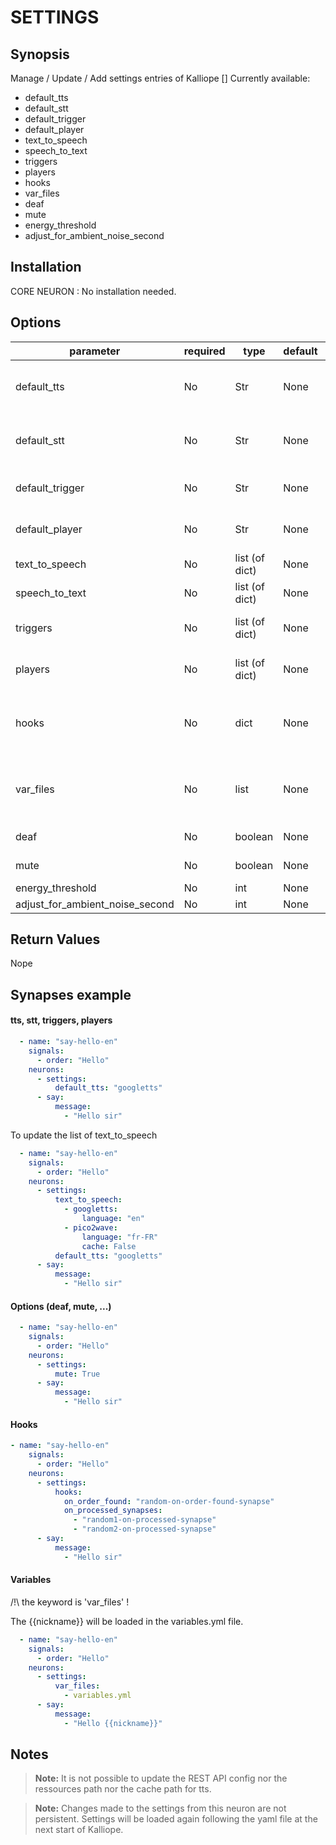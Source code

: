 # SETTINGS

## Synopsis

Manage / Update / Add settings entries of Kalliope []
Currently available:
- default_tts
- default_stt
- default_trigger
- default_player
- text_to_speech
- speech_to_text
- triggers
- players
- hooks
- var_files
- deaf
- mute
- energy_threshold
- adjust_for_ambient_noise_second

## Installation

CORE NEURON : No installation needed.

## Options

| parameter                       | required | type           | default | choices     | comment                                                         |
|---------------------------------|----------|----------------|---------|-------------|-----------------------------------------------------------------|
| default_tts                     | No       | Str            | None    |             | Pick a tts name from the list of text_to_speech                 |
| default_stt                     | No       | Str            | None    |             | Pick a stt name from the list of speech_to_text                 |
| default_trigger                 | No       | Str            | None    |             | Pick a trigger name from the list of triggers                   |
| default_player                  | No       | Str            | None    |             | Pick a player name from the list of players                     |
| text_to_speech                  | No       | list (of dict) | None    |             | Add or Update a tts to the list                                 |
| speech_to_text                  | No       | list (of dict) | None    |             | Add or Update a stt to the list                                 |
| triggers                        | No       | list (of dict) | None    |             | Add or Update a trigger to the list                             |
| players                         | No       | list (of dict) | None    |             | Add or Update a player to the list                              |
| hooks                           | No       | dict           | None    |             | Update the hooks dict from the settings with the given dict     |
| var_files                       | No       | list           | None    |             | Udate the variables from the settings with the given files path |
| deaf                            | No       | boolean        | None    | True, False |                                                                 |
| mute                            | No       | boolean        | None    | True, False |                                                                 |
| energy_threshold                | No       | int            | None    |             |                                                                 |
| adjust_for_ambient_noise_second | No       | int            | None    |             |                                                                 |

## Return Values

Nope

## Synapses example

#### tts, stt, triggers, players 
```yaml
  - name: "say-hello-en"
    signals:
      - order: "Hello"
    neurons:
      - settings:
          default_tts: "googletts"
      - say:
          message:
            - "Hello sir"
```

To update the list of text_to_speech
```yaml
  - name: "say-hello-en"
    signals:
      - order: "Hello"
    neurons:
      - settings:
          text_to_speech:
            - googletts:
                language: "en"
            - pico2wave:
                language: "fr-FR"
                cache: False
          default_tts: "googletts"
      - say:
          message:
            - "Hello sir"
```

#### Options (deaf, mute, ...)
```yaml
  - name: "say-hello-en"
    signals:
      - order: "Hello"
    neurons:
      - settings:
          mute: True
      - say:
          message:
            - "Hello sir"
```

#### Hooks
```yaml
- name: "say-hello-en"
    signals:
      - order: "Hello"
    neurons:
      - settings:
          hooks:
            on_order_found: "random-on-order-found-synapse"
            on_processed_synapses:
              - "random1-on-processed-synapse"
              - "random2-on-processed-synapse"
      - say:
          message:
            - "Hello sir"
```

#### Variables
/!\ the keyword is 'var_files' !

The {{nickname}} will be loaded in the variables.yml file.
```yaml
  - name: "say-hello-en"
    signals:
      - order: "Hello"
    neurons:
      - settings:
          var_files:
            - variables.yml
      - say:
          message:
            - "Hello {{nickname}}"
```

## Notes

>**Note:** It is not possible to update the REST API config nor the ressources path nor the cache path for tts.

>**Note:** Changes made to the settings from this neuron are not persistent. Settings will be loaded again following the yaml file at the next start of Kalliope.